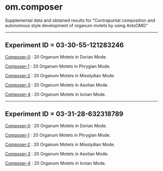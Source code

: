 # om.composer
Supplemental data and obtained results for "Contrapuntal composition and autonomous style development of organum motets by using AntsOMG"

----------
Experiment ID = 03-30-55-121283246
----------

[Composer-0](Composer-0_03-30.md) : 20 Organum Motets in Dorian Mode.

[Composer-1](Composer-1_03-30.md) : 20 Organum Motets in Phrygian Mode.

[Composer-2](Composer-2_03-30.md) : 20 Organum Motets in Mixolydian Mode.

[Composer-3](Composer-3_03-30.md) : 20 Organum Motets in Aeolian Mode.

[Composer-4](Composer-4_03-30.md) : 20 Organum Motets in Ionian Mode.

----------
Experiment ID = 03-31-28-632318789
----------

[Composer-0](Composer-0_03-31.md) : 20 Organum Motets in Dorian Mode.

[Composer-1](Composer-1_03-31.md) : 20 Organum Motets in Phrygian Mode.

[Composer-2](Composer-2_03-31.md) : 20 Organum Motets in Mixolydian Mode.

[Composer-3](Composer-3_03-31.md) : 20 Organum Motets in Aeolian Mode.

[Composer-4](Composer-4_03-31.md) : 20 Organum Motets in Ionian Mode.

